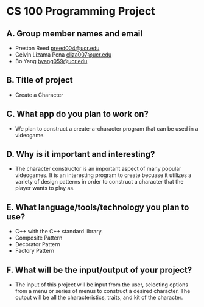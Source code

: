 # CS 100 Programming Project

## A. Group member names and email
* Preston Reed			preed004@ucr.edu
* Celvin Lizama Pena 		cliza007@ucr.edu
* Bo Yang               	byang059@ucr.edu

## B. Title of project
* Create a Character

## C. What app do you plan to work on? 
* We plan to construct a create-a-character program that can be used in a videogame.

## D. Why is it important and interesting?
* The character constructor is an important aspect of many popular videogames. It is an interesting program to create becuase it utilizes a variety of design patterns in order to construct a character that the player wants to play as.

## E. What language/tools/technology you plan to use?
* C++ with the C++ standard library.
* Composite Pattern
* Decorator Pattern
* Factory Pattern

## F. What will be the input/output of your project?
* The input of this project will be input from the user, selecting options from a menu or series of menus to construct a desired character. The output will be all the characteristics, traits, and kit of the character.
